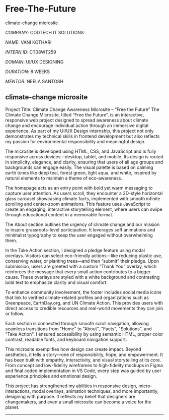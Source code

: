# Free-The-Future
climate-change microsite

*COMPANY*: CODTECH IT SOLUTIONS

*NAME*: VANI KOTHARI

*INTERN ID*: CT08WT259

*DOMAIN*: UI/UX DESIGNING

*DURATION*: 8 WEEKS

*MENTOR*: NEELA SANTOSH

## climate-change microsite
Project Title: Climate Change Awareness Microsite – “Free the Future”
The Climate Change Microsite, titled “Free the Future”, is an interactive, responsive web project designed to spread awareness about climate change and encourage individual action through an immersive digital experience. As part of my UI/UX Design internship, this project not only demonstrates my technical skills in frontend development but also reflects my passion for environmental responsibility and meaningful design.

The microsite is developed using HTML, CSS, and JavaScript and is fully responsive across devices—desktop, tablet, and mobile. Its design is rooted in simplicity, elegance, and clarity, ensuring that users of all age groups and backgrounds can engage easily. The visual palette is based on calming earth tones like deep teal, forest green, light aqua, and white, inspired by natural elements to maintain a theme of eco-awareness.

The homepage acts as an entry point with bold yet warm messaging to capture user attention. As users scroll, they encounter a 3D-style horizontal glass carousel showcasing climate facts, implemented with smooth infinite scrolling and center-zoom animations. This feature uses JavaScript to create an engaging, interactive storytelling element, where users can swipe through educational content in a memorable format.

The About section outlines the urgency of climate change and our mission to inspire grassroots-level participation. It leverages soft animations and minimalist typography to keep the user engaged without overwhelming them.

In the Take Action section, I designed a pledge feature using modal overlays. Visitors can select eco-friendly actions—like reducing plastic use, conserving water, or planting trees—and then “submit” their pledge. Upon submission, users are greeted with a custom “Thank You” overlay, which reinforces the message that every small action contributes to a bigger cause. These overlays are styled with a white background and contrasting bold text to emphasize clarity and visual comfort.

To enhance community involvement, the footer includes social media icons that link to verified climate-related profiles and organizations such as Greenpeace, EarthDay.org, and UN Climate Action. This provides users with direct access to credible resources and real-world movements they can join or follow.

Each section is connected through smooth scroll navigation, allowing seamless transitions from "Home" to "About", "Facts", "Solutions", and "Take Action". I ensured accessibility by using semantic HTML, proper color contrast, readable fonts, and keyboard navigation support.

This microsite exemplifies how design can create impact. Beyond aesthetics, it tells a story—one of responsibility, hope, and empowerment. It has been built with empathy, interactivity, and visual storytelling at its core. From concept and low-fidelity wireframes to high-fidelity mockups in Figma and final coded implementation in VS Code, every step was guided by user experience principles and emotional design.

This project has strengthened my abilities in responsive design, micro-interactions, modal overlays, animation techniques, and more importantly, designing with purpose. It reflects my belief that designers are changemakers, and even a small microsite can become a voice for the planet.
_______________________________________________________________________________________________________________________________________________________________________________________________________________________________________________________________________________


